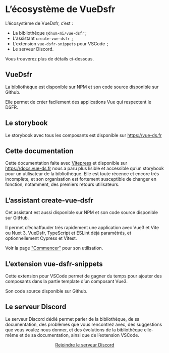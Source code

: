 # L’écosystème de VueDsfr

L’écosystème de VueDsfr, c’est :

- La bibliothèque <VIconLink href="https://www.npmjs.com/package/@gouvminint/vue-dsfr" icon="si-npm">`@dnum-mi/vue-dsfr`</VIconLink> ;
- L’assistant <VIconLink href="https://www.npmjs.com/package/create-vue-dsfr" icon="si-npm">`create-vue-dsfr` </VIconLink> ;
- L’extension <VIconLink href="https://github.com/dnum-mi/vue-dsfr-snippets" icon="si-visualstudiocode">`vue-dsfr-snippets` pour VSCode </VIconLink> ;
- Le <VIconLink href="https://discord.gg/jbBJ9769ZZ" icon="si-discord">serveur Discord</VIconLink>.

Vous trouverez plus de détails ci-dessous.

## VueDsfr

La bibliothèque est disponible sur <VIconLink href="https://www.npmjs.com/package/@gouvminint/vue-dsfr" icon="si-npm">NPM</VIconLink>
et son code source disponible sur <VIconLink href="https://github.com/dnum-mi/vue-dsfr" icon="si-github">Github</VIconLink>.

Elle permet de créer facilement des applications Vue qui respectent le DSFR.

## Le storybook

Le storybook avec tous les composants est disponible sur <https://vue-ds.fr>

## Cette documentation

Cette documentation faite avec [Vitepress](https://vitepress.dev/) et disponible sur <https://docs.vue-ds.fr> nous a paru plus lisible et accessible qu’un storybook pour un utilisateur de la bibliothèque. Elle est toute récence et encore très incomplète, et son organisation est fortement susceptible de changer en fonction, notamment, des premiers retours utilisateurs.

## L’assistant create-vue-dsfr

Cet assistant est aussi disponible sur <VIconLink href="https://www.npmjs.com/package/create-vue-dsfr" icon="si-npm">NPM</VIconLink>
et son code source disponible sur <VIconLink href="https://github.com/laruiss/create-vue-dsfr" icon="si-github">GitHub</VIconLink>.

Il permet d’échaffauder très rapidement une application avec Vue3 et Vite ou Nuxt 3, VueDsfr, TypeScript et ESLint déjà paramétrés, et optionnellement Cypress et Vitest.

Voir la page ["Commencer"](./pour-commencer.md#utiliser-create-vue-dsfr-fortement-recommande) pour son utilisation.

## L’extension vue-dsfr-snippets

Cette extension pour <VIconLink href="https://marketplace.visualstudio.com/items?itemName=stormier.vue-dsfr-snippets" icon="si-visualstudiocode">VSCode</VIconLink> permet de gagner du temps pour ajouter des composants dans la partie template d’un composant Vue3.

Son code source disponible sur <VIconLink href="https://github.com/laruiss/vue-dsfr-snippets" icon="si-github">Github</VIconLink>.

## Le serveur Discord

Le serveur Discord dédié permet parler de la bibliothèque, de sa documentation, des problèmes que vous rencontrez avec, des suggestions que vous voulez nous donner, et des évolutions de la bibliothèque elle-même et de sa documentation, ainsi que de l’extension VSCode.

<div style="text-align: center">
  <a href="https://discord.gg/jbBJ9769ZZ">
    Rejoindre le serveur Discord
    <VIcon name="si-discord" />
  </a>
</div>
